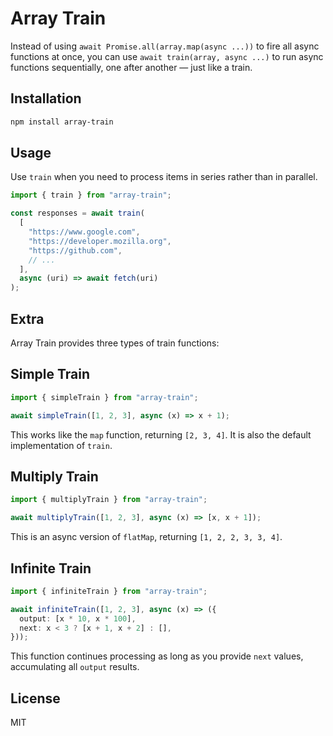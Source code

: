 # Array Train

Instead of using `await Promise.all(array.map(async ...))` to fire all async functions at once, you can use `await train(array, async ...)` to run async functions sequentially, one after another — just like a train.

## Installation

```sh
npm install array-train
```

## Usage

Use `train` when you need to process items in series rather than in parallel.

```ts
import { train } from "array-train";

const responses = await train(
  [
    "https://www.google.com",
    "https://developer.mozilla.org",
    "https://github.com",
    // ...
  ],
  async (uri) => await fetch(uri)
);
```

## Extra

Array Train provides three types of train functions:

## Simple Train

```ts
import { simpleTrain } from "array-train";

await simpleTrain([1, 2, 3], async (x) => x + 1);
```

This works like the `map` function, returning `[2, 3, 4]`. It is also the default implementation of `train`.

## Multiply Train

```ts
import { multiplyTrain } from "array-train";

await multiplyTrain([1, 2, 3], async (x) => [x, x + 1]);
```

This is an async version of `flatMap`, returning `[1, 2, 2, 3, 3, 4]`.

## Infinite Train

```ts
import { infiniteTrain } from "array-train";

await infiniteTrain([1, 2, 3], async (x) => ({
  output: [x * 10, x * 100],
  next: x < 3 ? [x + 1, x + 2] : [],
}));
```

This function continues processing as long as you provide `next` values, accumulating all `output` results.

## License

MIT
